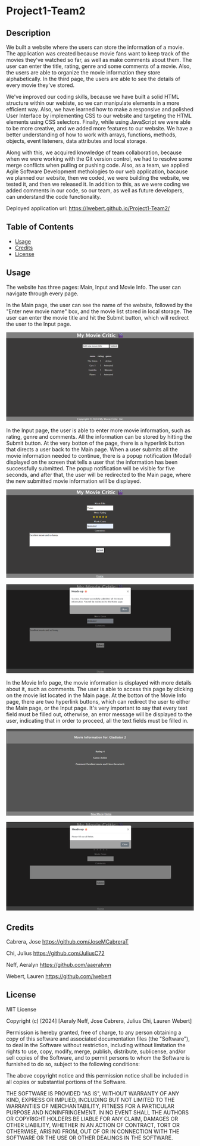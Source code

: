 # Project1-Team2

## Description

We built a website where the users can store the information of a movie. The application was created because movie fans want to keep track of the movies they've watched so far, as well as make comments about them. The user can enter the title, rating, genre and some comments of a movie. Also, the users are able to organize the movie information they store alphabetically. In the third page, the users are able to see the details of every movie they've stored.

We've improved our coding skills, because we have built a solid HTML structure within our webiste, so we can manipulate elements in a more efficient way. Also, we have learned how to make a responsive and polished User Interface by implementing CSS to our website and targeting the HTML elements using CSS selectors. Finally, while using JavaScript we were able to be more creative, and we added more features to our website. We have a better understanding of how to work with arrays, functions, methods, objects, event listeners, data attributes and local storage.

Along with this, we acquired knowledge of team collaboration, because when we were working with the Git version control, we had to resolve some merge conflicts when pulling or pushing code. Also, as a team, we applied Agile Software Development methologies to our web application, bacause we planned our website, then we coded, we were building the website, we tested it, and then we released it. In addition to this, as we were coding we added comments in our code, so our team, as well as future developers, can understand the code functionality.

Deployed application url: https://lwebert.github.io/Project1-Team2/

## Table of Contents

- [Usage](#usage)
- [Credits](#credits)
- [License](#license)

## Usage

The website has three pages: Main, Input and Movie Info. The user can navigate through every page.

In the Main page, the user can see the name of the website, followed by the "Enter new movie name" box, and the movie list stored in local storage. The user can enter the movie title and hit the Submit button, which will redirect the user to the Input page.


![alt text](./assets/images/Main.png)

In the Input page, the user is able to enter more movie information, such as rating, genre and comments. All the information can be stored by hitting the Submit button. At the very botton of the page, there is a hyperlink button that directs a user back to the Main page. When a user submits all the movie information needed to continue, there is a popup notification (Modal) displayed on the screen that tells a user that the information has been successfully submitted. The popup notification will be visible for five seconds, and after that, the user will be redirected to the Main page, where the new submitted movie information will be displayed.


![alt text](assets/images/Input.png)



![alt text](assets/images/Popup.png)


In the Movie Info page, the movie information is displayed with more details about it, such as comments. The user is able to access this page by clicking on the movie list located in the Main page. At the botton of the Movie Info page, there are two hyperlink buttons, which can redirect the user to either the Main page, or the Input page. It's very important to say that every text field must be filled out, otherwise, an error message will be displayed to the user, indicating that in order to proceed, all the text fields must be filled in.


![alt text](assets/images/MovieInfo.png)



![alt text](assets/images/Error.png)


## Credits

Cabrera, Jose   https://github.com/JoseMCabreraT

Chi, Julius     https://github.com/JuliusC72

Neff, Aeralyn   https://github.com/aaeralynn

Webert, Lauren  https://github.com/lwebert

## License

MIT License

Copyright (c) [2024] [Aeraly Neff, Jose Cabrera, Julius Chi, Lauren Webert]

Permission is hereby granted, free of charge, to any person obtaining a copy
of this software and associated documentation files (the "Software"), to deal
in the Software without restriction, including without limitation the rights
to use, copy, modify, merge, publish, distribute, sublicense, and/or sell
copies of the Software, and to permit persons to whom the Software is
furnished to do so, subject to the following conditions:

The above copyright notice and this permission notice shall be included in all
copies or substantial portions of the Software.

THE SOFTWARE IS PROVIDED "AS IS", WITHOUT WARRANTY OF ANY KIND, EXPRESS OR
IMPLIED, INCLUDING BUT NOT LIMITED TO THE WARRANTIES OF MERCHANTABILITY,
FITNESS FOR A PARTICULAR PURPOSE AND NONINFRINGEMENT. IN NO EVENT SHALL THE
AUTHORS OR COPYRIGHT HOLDERS BE LIABLE FOR ANY CLAIM, DAMAGES OR OTHER
LIABILITY, WHETHER IN AN ACTION OF CONTRACT, TORT OR OTHERWISE, ARISING FROM,
OUT OF OR IN CONNECTION WITH THE SOFTWARE OR THE USE OR OTHER DEALINGS IN THE
SOFTWARE.